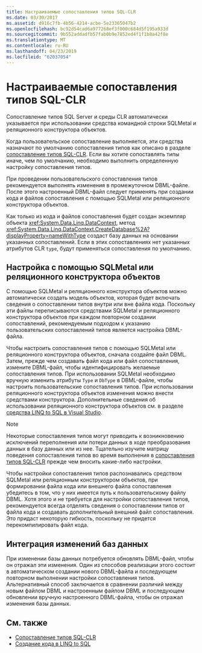 ```yaml
---
title: Настраиваемые сопоставления типов SQL-CLR
ms.date: 03/30/2017
ms.assetid: d916c7fb-4b56-4214-acbe-5e23365047b2
ms.openlocfilehash: bc92d54cad6a977268ef3f000c684d5f195a933d
ms.sourcegitcommit: 9b552addadfb57fab0b9e7852ed4f1f1b8a42f8e
ms.translationtype: MT
ms.contentlocale: ru-RU
ms.lasthandoff: 04/23/2019
ms.locfileid: "62037054"
---
```

# <a name="sql-clr-custom-type-mappings"></a>Настраиваемые сопоставления типов SQL-CLR
Сопоставление типов SQL Server и среды CLR автоматически указывается при использовании средства командной строки SQLMetal и реляционного конструктора объектов.  
  
 Когда пользовательское сопоставление выполняется, эти средства назначают по умолчанию сопоставления типов как описано в разделе [сопоставление типов SQL-CLR](../../../../../../docs/framework/data/adonet/sql/linq/sql-clr-type-mapping.md). Если вы хотите сопоставлять типы иначе, чем по умолчанию, необходимо выполнить определенную настройку сопоставления типов.  
  
 При проведении пользовательского сопоставления типов рекомендуется выполнять изменения в промежуточном DBML-файле. После этого настроенный DBML-файл следует применять при создании кода и файлов сопоставления с помощью SQLMetal или реляционного конструктора объектов.  
  
 Как только из кода и файлов сопоставления будет создан экземпляр объекта <xref:System.Data.Linq.DataContext>, метод <xref:System.Data.Linq.DataContext.CreateDatabase%2A?displayProperty=nameWithType> создаст базу данных на основании указанных сопоставлений. Если в этих сопоставлениях нет указанных атрибутов CLR `type`, будут применяться сопоставления по умолчанию.  
  
## <a name="customization-with-sqlmetal-or-or-designer"></a>Настройка с помощью SQLMetal или реляционного конструктора объектов  
 С помощью SQLMetal и реляционного конструктора объектов можно автоматически создать модель объектов, которая будет включать сведения о сопоставлении типов внутри или вне файла кода. Поскольку эти файлы переписываются средствами SQLMetal и реляционного конструктора объектов при каждом повторном создании сопоставлений, рекомендуемым подходом к указанию пользовательских сопоставлений типов является настройка DBML-файла.  
  
 Чтобы настроить сопоставления типов с помощью SQLMetal или реляционного конструктора объектов, сначала создайте файл DBML. Затем, прежде чем создавать файл кода или файл сопоставления, измените DBML-файл, чтобы идентифицировать желаемые сопоставления типов. При использовании SQLMetal необходимо вручную изменить атрибуты `Type` и `DbType` в DBML-файле, чтобы настроить пользовательские сопоставления типов. При использовании реляционного конструктора объектов изменения можно внести средствами конструктора. Дополнительные сведения об использовании реляционного конструктора объектов см. в разделе [средства LINQ to SQL в Visual Studio](/visualstudio/data-tools/linq-to-sql-tools-in-visual-studio2).  
  
> [!NOTE]
>  Некоторые сопоставления типов могут приводить к возникновению исключений переполнения или потери данных в ходе преобразования данных в базу данных или из нее. Тщательно изучите матрицу поведения сопоставления типов во время выполнения в [сопоставления типов SQL-CLR](../../../../../../docs/framework/data/adonet/sql/linq/sql-clr-type-mapping.md) прежде чем вносить какие-либо настройки.  
  
 Чтобы настройки сопоставления типов распознавались средством SQLMetal или реляционным конструктором объектов, при формировании файла кода или внешнего файла сопоставления убедитесь в том, что у них имеется путь к пользовательскому файлу DBML. Хотя этого и не требуется для настройки сопоставления типов, рекомендуется всегда отделять сведения о сопоставлении типов от файла кода и создавать дополнительный внешний файл сопоставления. Это придаст некоторую гибкость, поскольку не придется перекомпилировать файл кода.  
  
## <a name="incorporating-database-changes"></a>Интеграция изменений баз данных  
 При изменении базы данных потребуется обновлять DBML-файл, чтобы он отражал эти изменения. Один из способов реализации этого состоит в автоматическом создании нового DBML-файла и последующем повторном выполнении настройки сопоставления типов. Альтернативный способ заключается в сравнении различий между новым файлом DBML и настроенным файлом DBML и последующем обновлении вручную настроенного DBML-файла, чтобы он отражал изменения базы данных.  
  
## <a name="see-also"></a>См. также

- [Сопоставление типов SQL-CLR](../../../../../../docs/framework/data/adonet/sql/linq/sql-clr-type-mapping.md)
- [Создание кода в LINQ to SQL](../../../../../../docs/framework/data/adonet/sql/linq/code-generation-in-linq-to-sql.md)
